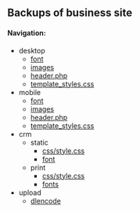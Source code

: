 ## Backups of business site

#### Navigation:
- desktop
  - [font](./bitrix/templates/bd_deliverysushi/font/)
  - [images](./bitrix/templates/bd_deliverysushi/images/)
  - [header.php](./bitrix/templates/bd_deliverysushi/header.md)
  - [template_styles.css](./bitrix/templates/bd_deliverysushi/template_styles.css)
- mobile
  - [font](./bitrix/templates/bd_deliverysushi_mobile/font/)
  - [images](./bitrix/templates/bd_deliverysushi_mobile/images/)
  - [header.php](./bitrix/templates/bd_deliverysushi_mobile/header.md)
  - [template_styles.css](./bitrix/templates/bd_deliverysushi_mobile/template_styles.css)
- crm
  - static
    - [css/style.css](./crm/static/css/style.css)
    - [font](./crm/static/font/)
  - print
    - [css/style.css](./crm/static/print/css/style.css)
    - [fonts](./crm/static/print/fonts/)
- upload
  - [dlencode](./upload/dlencode/)
